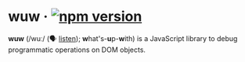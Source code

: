 # wuw · [![npm version](https://badge.fury.io/js/wuw.svg)](https://www.npmjs.com/package/wuw)

**wuw** (/wuː/ (🗣 [listen](wuw.ogx?raw=true)); **w**hat's-**u**p-**w**ith) is a JavaScript library
to debug programmatic operations on DOM objects.
